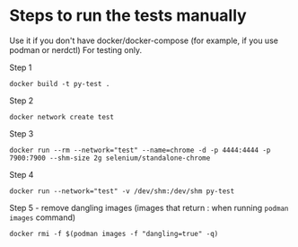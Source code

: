 # Steps to run the tests manually 
Use it if you don't have docker/docker-compose (for example, if you use podman or nerdctl)  For testing only.

Step 1

```
docker build -t py-test .
```

Step 2
```
docker network create test
```

Step 3
```
docker run --rm --network="test" --name=chrome -d -p 4444:4444 -p 7900:7900 --shm-size 2g selenium/standalone-chrome
```

Step 4
```
docker run --network="test" -v /dev/shm:/dev/shm py-test
```

Step 5 - remove dangling images (images that return <none>:<none> when running `podman images` command)
```
docker rmi -f $(podman images -f "dangling=true" -q)
```
